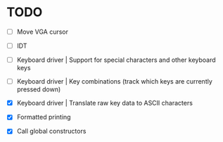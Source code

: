 # TODO
- [ ] Move VGA cursor
- [ ] IDT
- [ ] Keyboard driver | Support for special characters and other keyboard keys
- [ ] Keyboard driver | Key combinations (track which keys are currently pressed down)

- [x] Keyboard driver | Translate raw key data to ASCII characters
- [x] Formatted printing
- [x] Call global constructors
